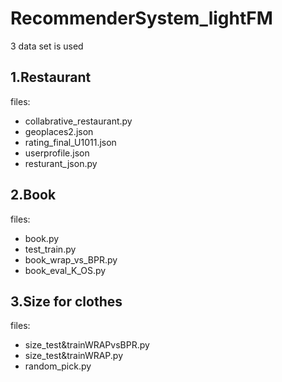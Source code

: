 # RecommenderSystem_lightFM   
3 data set is used
## 1.Restaurant   
files:
- collabrative_restaurant.py
- geoplaces2.json
- rating_final_U1011.json
- userprofile.json
- resturant_json.py
## 2.Book
files:
- book.py
- test_train.py
- book_wrap_vs_BPR.py 
- book_eval_K_OS.py
## 3.Size for clothes  
files:
- size_test&trainWRAPvsBPR.py
- size_test&trainWRAP.py
- random_pick.py
